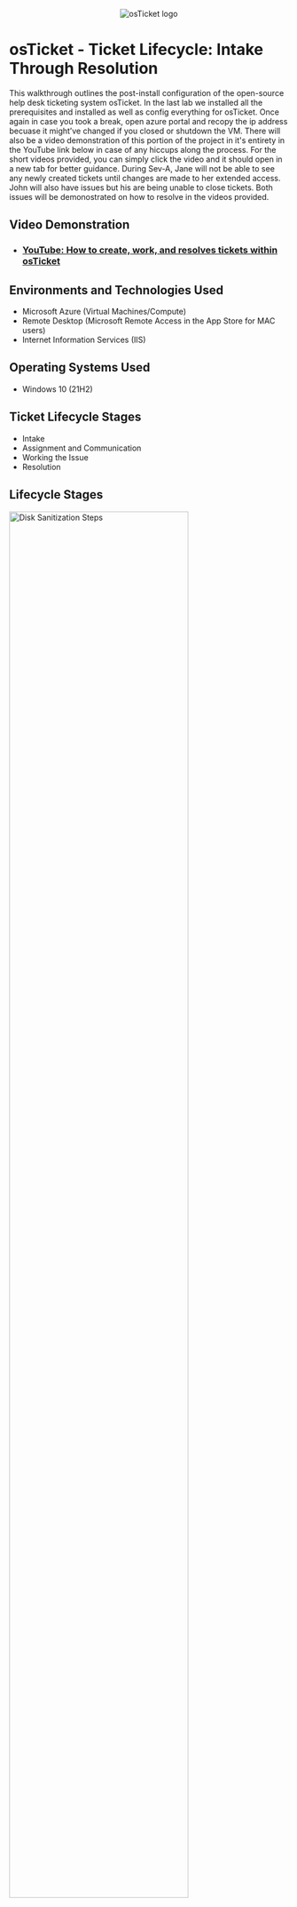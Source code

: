 <p align="center">
<img src="https://i.imgur.com/Clzj7Xs.png" alt="osTicket logo"/>
</p>

<h1>osTicket - Ticket Lifecycle: Intake Through Resolution</h1>
This walkthrough outlines the post-install configuration of the open-source help desk ticketing system osTicket.
In the last lab we installed all the prerequisites and installed as well as config everything for osTicket. Once again in case you took a break, open azure portal and recopy the ip address becuase it might’ve changed if you closed or shutdown the VM.
There will also be a video demonstration of this portion of the project in it's entirety in the YouTube link below in case of any hiccups along the process. For the short videos provided, you can simply click the video and it should open in a new tab for better guidance.
During Sev-A, Jane will not be able to see any newly created tickets until changes are made to her extended access. John will also have issues but his are being unable to close tickets. Both issues will be demonostrated on how to resolve in the videos provided.<br />


<h2>Video Demonstration</h2>

- ### [YouTube: How to create, work, and resolves tickets within osTicket](https://www.youtube.com)

<h2>Environments and Technologies Used</h2>

- Microsoft Azure (Virtual Machines/Compute)
- Remote Desktop (Microsoft Remote Access in the App Store for MAC users)
- Internet Information Services (IIS)

<h2>Operating Systems Used </h2>

- Windows 10</b> (21H2)

<h2>Ticket Lifecycle Stages</h2>

- Intake
- Assignment and Communication
- Working the Issue
- Resolution

<h2>Lifecycle Stages</h2>

<p>
<img src="https://github.com/montrequonwheeler/ticket-lifecycle/assets/127397594/05d095d7-c5de-4c00-be85-cac427ffab3c" height="80%" width="80%" alt="Disk Sanitization Steps"/>
</p>
<p>
Here we'll create the tickets to practice on.
</p>
<br />

<p>
<img src="https://github.com/montrequonwheeler/ticket-lifecycle/assets/127397594/9306a724-b6c4-4e74-b00a-0a77b0c31239" height="80%" width="80%" alt="Disk Sanitization Steps"/>
<img src="https://github.com/montrequonwheeler/ticket-lifecycle/assets/127397594/c1f3a887-6d44-4ed5-a63a-e5235a376bd4" height="80%" width="80%" alt="Disk Sanitization Steps"/>
</p>
<p>
Sev-A (1 hour, 24/7) [entire mobile/online banking system is down] -> SysAdmins. Jane permissions will be edited again to allow her to see the new tickets created.
</p>
<br />

<p>
<img src="https://i.imgur.com/DJmEXEB.png" height="80%" width="80%" alt="Disk Sanitization Steps"/>
</p>
<p>
Sev-B (4 hours, 24/7) [accounting department needs adobe upgrade, broken]. We will assign Sev-B John and later edit his permissions to be able to close tickets.
</p>
<br />

<p>
<img src="https://github.com/montrequonwheeler/ticket-lifecycle/assets/127397594/efa812e6-6bef-4db8-8f52-8989c59b68a1" height="80%" width="80%" alt="Disk Sanitization Steps"/>
</p>
<p>
Sev-C (2 hours, business hours) [CFO’s laptop seems a bit slow].
</p>
<br />

<p>
<img src="https://github.com/montrequonwheeler/ticket-lifecycle/assets/127397594/e1e67d67-f6bd-4c86-a0f6-5401bac5bf70"/>
</p>
<p>
Now after practing in the lab remember to clean up to avoid any additional costs.
</p>
<br />
